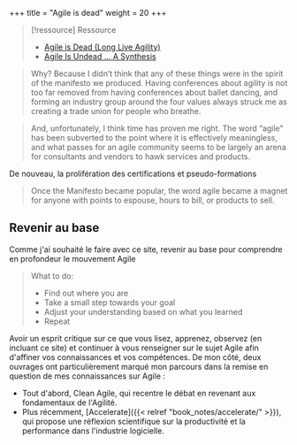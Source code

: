 +++
title = "Agile is dead"
weight = 20
+++

> [!ressource] Ressource
> - [Agile is Dead (Long Live Agility)](https://pragdave.me/thoughts/active/2014-03-04-time-to-kill-agile.html)
> - [ Agile Is Undead … A Synthesis](https://www.linkedin.com/pulse/agile-undead-synthesis-jurgen-appelo-54wne/?trackingId=E%2FjXobOFSnWgdziG9daq%2FQ%3D%3D)

> Why? Because I didn’t think that any of these things were in the spirit of the manifesto we produced. Having conferences about agility is not too far removed from having conferences about ballet dancing, and forming an industry group around the four values always struck me as creating a trade union for people who breathe.

> And, unfortunately, I think time has proven me right. The word “agile” has been subverted to the point where it is effectively meaningless, and what passes for an agile community seems to be largely an arena for consultants and vendors to hawk services and products.

De nouveau, la prolifération des certifications et pseudo-formations

> Once the Manifesto became popular, the word agile became a magnet for anyone with points to espouse, hours to bill, or products to sell. 

## Revenir au base
Comme j'ai souhaité le faire avec ce site, revenir au base pour comprendre en profondeur le mouvement Agile

> What to do:
> - Find out where you are
> - Take a small step towards your goal
> - Adjust your understanding based on what you learned
> - Repeat

Avoir un esprit critique sur ce que vous lisez, apprenez, observez (en incluant ce site) et continuer à vous renseigner sur le sujet Agile afin d'affiner vos connaissances et vos compétences. 
De mon côté, deux ouvrages ont particulièrement marqué mon parcours dans la remise en question de mes connaissances sur Agile :
- Tout d'abord, Clean Agile, qui recentre le débat en revenant aux fondamentaux de l'Agilité.
- Plus récemment, [Accelerate]({{< relref "book_notes/accelerate/" >}}), qui propose une réflexion scientifique sur la productivité et la performance dans l'industrie logicielle.